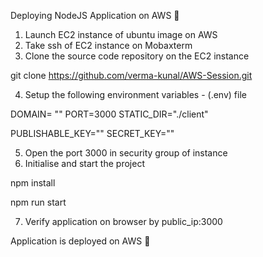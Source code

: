 Deploying NodeJS Application on AWS 🎉

1. Launch EC2 instance of ubuntu image on AWS
2. Take ssh of EC2 instance on Mobaxterm
3. Clone the source code repository on the EC2 instance

git clone https://github.com/verma-kunal/AWS-Session.git

4.	Setup the following environment variables - (.env) file

DOMAIN= ""
PORT=3000
STATIC_DIR="./client"

PUBLISHABLE_KEY=""
SECRET_KEY=""

5.	Open the port 3000 in security group of instance
6.	Initialise and start the project

npm install

npm run start

7.	  Verify application on browser by public_ip:3000

Application is deployed on AWS 🎉
